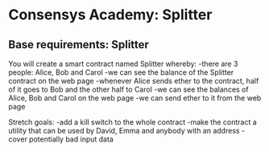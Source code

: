 # Consensys Academy: Splitter

## Base requirements: Splitter


You will create a smart contract named Splitter whereby:
	-there are 3 people: Alice, Bob and Carol
	-we can see the balance of the Splitter contract on the web page
	-whenever Alice sends ether to the contract, half of it goes to Bob and the other half to Carol
	-we can see the balances of Alice, Bob and Carol on the web page
	-we can send ether to it from the web page

Stretch goals:
	-add a kill switch to the whole contract
  -make the contract a utility that can be used by David, Emma and anybody with an address
	-cover potentially bad input data
